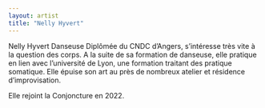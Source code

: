 ```yaml
---
layout: artist
title: "Nelly Hyvert"
---
```


Nelly Hyvert Danseuse Diplômée du CNDC d’Angers, s’intéresse très vite à la
question des corps. A la suite de sa formation de danseuse, elle pratique en lien avec
l’université de Lyon, une formation traitant des pratique somatique. Elle épuise son art
au près de nombreux atelier et résidence d’improvisation.

Elle rejoint la Conjoncture en 2022.


